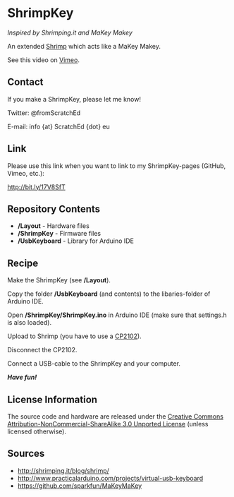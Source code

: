 ShrimpKey
===========
*Inspired by Shrimping.it and MaKey Makey*

An extended [Shrimp](http://www.shrimping.it/blog/shrimp) which acts like a MaKey Makey. 

See this video on [Vimeo](http://bit.ly/116lLel).


Contact
-------
If you make a ShrimpKey, please let me know!

Twitter: @fromScratchEd

E-mail: info {at} ScratchEd {dot} eu

Link
----
Please use this link when you want to link to my ShrimpKey-pages (GitHub, Vimeo, etc.):

http://bit.ly/17V8SfT

Repository Contents
-------------------
* **/Layout** - Hardware files
* **/ShrimpKey** - Firmware files
* **/UsbKeyboard** - Library for Arduino IDE

Recipe
------
Make the ShrimpKey (see **/Layout**).

Copy the folder **/UsbKeyboard** (and contents) to the libaries-folder of Arduino IDE.

Open **/ShrimpKey/ShrimpKey.ino** in Arduino IDE (make sure that settings.h is also loaded).

Upload to Shrimp (you have to use a [CP2102](http://www.aliexpress.com/store/product/New-Shop-Sale-5pcs-lot-CP2102-Serial-Converter-USB-2-0-To-TTL-UART-6PIN-Module/213957_623537804.html)).

Disconnect the CP2102.

Connect a USB-cable to the ShrimpKey and your computer.

***Have fun!***

License Information
-------------------

The source code and hardware are released under the [Creative Commons Attribution-NonCommercial-ShareAlike 3.0 Unported License](http://creativecommons.org/licenses/by-nc-sa/3.0/) (unless licensed otherwise). 


Sources
-------
* http://shrimping.it/blog/shrimp/
* http://www.practicalarduino.com/projects/virtual-usb-keyboard
* https://github.com/sparkfun/MaKeyMaKey
